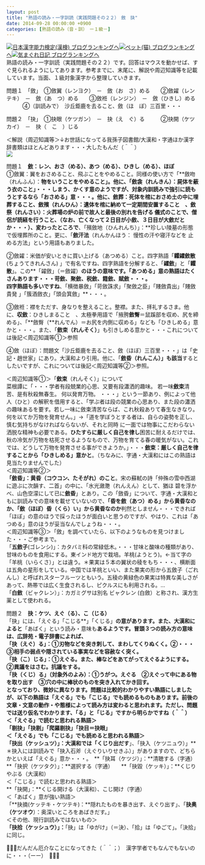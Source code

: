 ```yaml
---
layout: post
title: "熟語の読み・一字訓読（実践問題その２２）　斂　抉"
date: 2014-09-28 00:00:00 +0900
categories: [熟語の読み（音・訓）　ー１級－]
---
```


[![](/syuusyuu9701/assets/images/熟語の読み・一字訓読（実践問題その２２）-斂-抉-br_c_3028_1.gif)](http://blog.with2.net/link.php?1659096:3028 "日本漢字能力検定(漢検) ブログランキングへ")[日本漢字能力検定(漢検) ブログランキングへ](http://blog.with2.net/link.php?1659096:3028)[![](/syuusyuu9701/assets/images/熟語の読み・一字訓読（実践問題その２２）-斂-抉-br_c_1348_1.gif)](http://blog.with2.net/link.php?1659096:1348 "ペット(猫) ブログランキングへ")[ペット(猫) ブログランキングへ](http://blog.with2.net/link.php?1659096:1348)[![](/syuusyuu9701/assets/images/熟語の読み・一字訓読（実践問題その２２）-斂-抉-br_c_9257_1.gif)](http://blog.with2.net/link.php?1659096:9257 "気まぐれ日記 ブログランキングへ")[気まぐれ日記 ブログランキングへ](http://blog.with2.net/link.php?1659096:9257)  
熟語の読み・一字訓読（実践問題その２２）です。回答はマウスを動かせば、すぐ見られるようにしてあります。参考までに、末尾に、解説や周辺知識等を記載しています。当面、１級対象漢字から整理していきます。  
  
問題１　「斂」　①斂翼（レンヨク）　－　斂（お　さ）める　　②斂糴（レンテキ）　－　斂（あ　つ）める　　③斂袵（レンジン）　－　斂（ひきし）める  
　　　④（訓読みで）　沙丘鉅鹿を去ること、斂（ほ　ぼ）三百里・・・  
  
問題２　「抉」　①抉眼（ケツガン）　－　抉（え　ぐ）る　　　②抉開（ケツカイ）　－　抉（　こ　）じる  
  
＜解説（周辺知識等＞↓お世話になってる我孫子図書館/大漢和・字通ほか漢字辞書類はほとんどあります・・・大したもんだ（＾＾）  
![](/syuusyuu9701/assets/images/熟語の読み・一字訓読（実践問題その２２）-斂-抉-f2dfc5574531a4a1206abbe2669cfca2.jpg)  
  
問題１　**斂：レン、おさ（める）、あつ（める）、ひきし（める）、ほぼ**   
①斂翼：翼をおさめること、飛ぶことをやめること。同様の使い方で「**斂吻（れんふん）：**物をいうことをやめること」。他に、「**斂衾（れんきん）：**屍体を蔽う衣のこと」・・・しまう、かくす意のようですが、対象内訓読みで強引に読もうとするなら「おさめる」意・・・。他に、**斂葬**：死体を棺におさめ土の中に埋葬すること、**斂殯（れんひん）：**遺体を棺に納めて一定期間安置すること　、**斂祭（れんさい）**：火葬場の炉の前で故人と最後の別れを告げる 儀式のことで、僧侶が読経を行うこと、（なお、亡くなって２日目が**小斂**、３日目が**大斂**だとか・・・）、変わったところで**、「殯斂地（ひんれんち）」：**珍しい陵墓の形態で仮埋葬所のこと。更に、「**斂汗法**（れんかんほう： 慢性の汗や寝汗などを 止める方法」という用語もありました。  
  
②斂糴：米価が安いときに買い上げる（あつめる）こと。四字熟語「**糶糴斂散** (ちょうてきれんさん) 」で有名ですね、四字熟語を分解すると、「**糴斂**」と「**糶散**」。この**「糴斂」（＝斂糴）**のほうの意味です。「あつめる」意の熟語はたくさんあります・・・**苛斂、聚斂、税斂、籍斂、賦斂・・・。**  
四字熟語も多いですね**、「横徴暴斂」「苛斂誅求」「聚斂之臣」「賤斂貴出」「賤斂貴発 」「簇酒斂衣」「頭会箕斂」**・・・。  
  
③斂袵：襟をただす、身なりを整えること。整襟。また、拝礼するさま。他に、**収斂**：ひきしまること　、太極拳用語で「掖胯**斂臀**＝鼠蹊部を収め、尻を締める」、「**斂臀（**れんでん）＝お尻を内側に収める」なども「ひきしめる」意かと・・・。また、「**斂束（れんそく）**」も引きしめる意かと・・・これについては後記＜周辺知識等①＞参照  
  
④斂（ほぼ）：問題文「沙丘鉅鹿を去ること、斂（ほぼ）三百里・・・」は「史記・趙世家」にあり。大漢和より引用。他に、「**斂昏（れんこん）」も該当**するとしたいですが、これについては後記＜周辺知識等②＞参照。  
  
＜周辺知識等①＞「**斂束**（れんそく）」について  
菜根譚に「・・・学者有段兢業的心思、又要有段瀟洒的趣味。 若一味**斂束**清苦、是有秋殺無春生。 何以発育万物。 ・・・」という一節あり、例によって他人（ひと）の解釈を借用すると、「学ぶ者は段の競業の心思あり、また段の瀟洒の趣味あるを要す。若し一味に斂束清苦ならば、これ秋殺ありて春生なきなり。何を以てか万物を発育せん。」→「道を学ぼうとする者は、自らの姿勢を正し、慎む気持ちがなければならないが、それと同時 に一面では物事にこだわらない洒脱な精神も必要である。**ひたすらに厳しく自己を律し**困苦に耐えるだけでは、秋の冷気が万物を枯死させるようなもので、万物を育てる春の暖気がない。これでは、どうして万物を発育させる事ができようか。」・・・**斂束：厳しく自己を律することから「ひきしめる」意かと**。（ちなみに、字通・大漢和にはこの熟語は見当たりませんでした）  
＜周辺知識等②＞  
**「斂昏」：黄昏（コウコン、たそがれ）のこと**。宋の蘇軾の詩「仲殊の雪中西湖に遊ぶに次韻す、二首」の中に、「水光瀲灧（れんえん）として、猶ほ 碧を浮かべ、山色空濛にして已に**斂昏**」とあり。この「斂昏」について、字通・大漢和ともに訓読みでの意味を載せていないので、**「昏を斂（あつ）める」から黄昏なのか、「斂（ほぼ）昏（くら）い」から黄昏なのか**判然としません・・・できれば「ほぼ」の意のほうで採ったほうが面白いと思うのですが、やはり、これは「あつめる」意のほうが妥当なんでしょうね・・・。  
＜周辺知識等③＞「斂」を調べていたら、以下のようなものを見つけました・・・ご参考まで。  
「**五斂子**(ゴレンシ)」：カタバミ科の常緑低木。・・・甘味と酸味の種類があり、甘味のものを食用にする。東インド地方で栽培。羊桃(ようとう)。←当て字の「羊桃（いらくさ）」とは違う。＊果実は５本の翼状の稜をもち・・・、横断面は五角の星形をしている。中国では羊桃といい、また果実の形から五斂子（ごれんし）と呼ばれスターフルーツともいう。五稜の黄緑色の果実は特異な美しさがあって、熱帯では広く生食されるし、ピクルスにも利用される。…  
「**白斂**（ビャクレン）」：カガミグサは別名 ビャクレン (白斂）と称され、漢方生薬として使われる。  
  
問題２　**抉：ケツ、えぐ（る）、こ（じる）**  
「抉」には、「えぐる」「こじる**」「くじる」**の意があります。また、大漢和によると**「あばく」という読み・意味も**あるようです。冒頭３つの読み方の意味は、広辞苑・電子辞書によれば、  
「抉（えぐ）る」：①刃物などを突き刺して、まわしてくりぬくく。②・・・③相手の弱点や隠されている事実などを容赦なく突く。  
「抉（こ）じる」：①えぐる。また、棒などをあてがってえぐるようにする。②異議をはさむ。抗議をする。  
「抉（くじ）る」（対象外のよみ）：①うがつ。えぐる　②えぐって中にある物を取り出す　③穴の中に棒状のものを突き入れてかき回す。  
となっており、微妙に異なります。問題は比較的わかりやすい熟語にしましたが、以下の熟語は「えぐる」でも「こじる」でも読めるものもあります。前後の文章・文意の動作・や態様によって読み方は変わると思われます。ただし、問題では送り仮名でわかります、「る」と「じる」ですから明らかですね（＾＾）  
＜「えぐる」で読むと思われる熟語＞  
**「剔抉」「抉剔」「爬羅剔抉」「抉目＝抉眼」**  
＜「えぐる」でも「こじる」でも読めると思われる熟語＞  
「**抉出（ケッシュツ）」**：大漢和では「くじり出だす**」、「抉入（ケツニュウ）」**＊抉入には訓読みで「抉入石斧（えぐりいりせきふ）」がありますので、どちらかといえば「えぐる」意か・・・。　**「抉耳（ケツジ）」：**清聴する（字通）　**「抉択（ケツタク）」：**選択する（字通）　　**「抉毀（ケッキ）」：**くじりやぶる（大漢和）  
＜「こじる」で読むと思われる熟語＞  
**「抉開」：**くじる開ける（大漢和）、こじ開け（字通）　  
＜「あばく」意が強い熟語＞  
「**抉摘(ケッテキ・ケツテキ)：**隠れたものを暴き出す、えぐり出す」、「**抉奥（ケツオウ**）：奥深いところをあばきだす。」  
＜その他、現行訓読みではないもの＞  
**「抉拾（ケッシュウ）」：**「抉」は「ゆがけ」（＝決）、「拾」は「ゆごて」。「決拾」に同じ。  
  
  
👋👋👋だんだん厄介なことになってきた（＾＾；）　漢字学者でもなんでもないのに・・・（ーー）　👋👋👋  
  